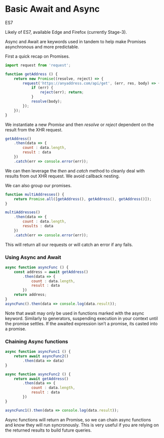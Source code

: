 # Basic Await and Async

<div class="spec es7">ES7</div>

Likely of ES7, available Edge and Firefox (currently Stage-3).

Async and Await are keywords used in tandem to help make Promises asynchronous and more predictable.

First a quick recap on Promises.

```javascript
import request from 'request';

function getAddress () {
    return new Promise((resolve, reject) => {
        request('https://anyaddress.com/api/get', (err, res, body) => {
            if (err) {
                reject(err); return;
            }
            resolve(body);
        });
    });
}
```

We instantiate a new *Promise* and then *resolve* or *reject* dependent on the result from the XHR request.

```javascript
getAddress()
    .then(data => {
        count : data.length,
        result : data
    })
    .catch(err => console.error(err));
```

We can then leverage the *then* and *catch* method to cleanly deal with results from out XHR request. We avoid callback nesting.

We can also group our promises.

```javascript
function multiAddresses() {
    return Promise.all([getAddress(), getAddress(), getAddress()]);
}

multiAddresses()
    .then(data => {
        count : data.length,
        results : data
    })
    .catch(err => console.error(err));
```

This will return all our requests or will catch an error if any fails.

### Using Async and Await

```javascript
async function asyncFunc () {
    const address = await getAddress()
        .then(data => {
            count : data.length,
            result : data
        })
    return address;
}
asyncFunc().then(data => console.log(data.result));
```

Note that await may only be used in functions marked with the async keyword. Similarly to generators, suspending execution in your context until the promise settles. If the awaited expression isn’t a promise, its casted into a promise.

### Chaining Async functions

```javascript
async function asyncFunc1 () {
    return await asyncFunc2()
        .then(data => data)
}

async function asyncFunc2 () {
    return await getAddress()
        .then(data => {
            count : data.length,
            result : data
        })
}

asyncFunc1().then(data => console.log(data.result));
```

Async functions will return an Promise, so we can chain async functions and know they will run syncronously. This is very useful if you are relying on the returned results to build future queries.
